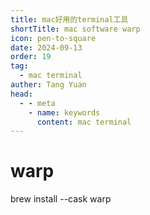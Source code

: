 ```yaml
---
title: mac好用的terminal工具
shortTitle: mac software warp
icon: pen-to-square
date: 2024-09-13
order: 19
tag: 
  - mac terminal
auther: Tang Yuan
head:
  - - meta
    - name: keywords
      content: mac terminal
---
```



# warp

brew install --cask warp